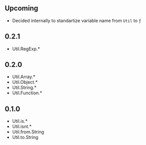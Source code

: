 ## Upcoming
* Decided internally to standartize variable name from `Util` to `ƒ`

## 0.2.1
+ Util.RegExp.*

## 0.2.0
+ Util.Array.*
+ Util.Object.*
+ Util.String.*
+ Util.Function.*

## 0.1.0
+ Util.is.*
+ Util.isnt.*
+ Util.from.String
+ Util.to.String
